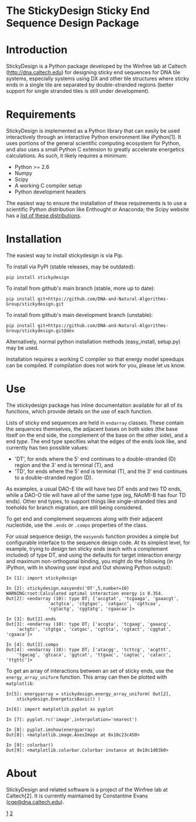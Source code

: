 The StickyDesign Sticky End Sequence Design Package
===================================================

# Introduction

StickyDesign is a Python package developed by the Winfree lab at
Caltech (http://dna.caltech.edu) for designing sticky end sequences
for DNA tile systems, especially systems using DX and other tile
structures where sticky ends in a single tile are separated by
double-stranded regions (better support for single stranded tiles is
still under development).

# Requirements

StickyDesign is implemented as a Python library that can easily be
used interactively through an interactive Python environment like
iPython[1]. It uses portions of the general scientific computing
ecosystem for Python, and also uses a small Python C extension to
greatly accelerate energetics calculations. As such, it likely
requires a minimum:

* Python >= 2.6
* Numpy
* Scipy
* A working C compiler setup
* Python development headers

The easiest way to ensure the installation of these requirements is to
use a scientific Python distribution like Enthought or Anaconda; the
Scipy website has a [list of these
distributions](http://scipy.org/install.html).

# Installation

The easiest way to install stickydesign is via Pip.

To install via PyPI (stable releases, may be outdated):

	pip install stickydesign
	
To install from github's main branch (stable, more up to date):

    pip install git+https://github.com/DNA-and-Natural-Algorithms-Group/stickydesign.git

To install from github's main development branch (unstable):

    pip install git+https://github.com/DNA-and-Natural-Algorithms-Group/stickydesign.git@dev

Alternatively, normal python installation methods (easy_install, setup.py) may
be used. 

Installation requires a working C compiler so that energy model
speedups can be compiled.  If compilation does not work for you,
please let us know.


# Use

The stickydesign package has inline documentation available for all of its functions, which provide details on the use of each function. 

Lists of sticky end sequences are held in `endarray` classes. These contain the sequences themselves, the adjacent bases on both sides (the base itself on the end side, the complement of the base on the other side), and a end *type*. The end type specifies what the edges of the ends look like, and currently has two possible values: 

* 'DT', for ends where the 5' end continues to a double-stranded (D) region and the 3' end is terminal (T), and
* 'TD', for ends where the 5' end is terminal (T), and the 3' end continues to a double-stranded region (D).

As examples, a usual DAO-E tile will have two DT ends and two TD ends, while a DAO-O tile will have all of the same type (eg, NAoMI-B has four TD ends). Other end types, to support things like single-stranded tiles and toeholds for branch migration, are still being considered.

To get end and complement sequences along with their adjacent nucleotide, use the `.ends` or `.comps` properties of the class.

For usual sequence design, the `easyends` function provides a simple but configurable interface to the sequence design code. At its simplest level, for example, trying to design ten sticky ends (each with a complement included) of type DT, and using the defaults for target interaction energy and maximum non-orthogonal binding, you might do the following (in iPython, with In showing user input and Out showing Python output):

	In [1]: import stickydesign

	In [2]: stickydesign.easyends('DT',5,number=10)
	WARNING:root:Calculated optimal interaction energy is 8.354.
	Out[2]: <endarray (10): type DT; ['accgtat', 'tcgaaga', 'gaaacgt',
					'actgtca', 'ctgtgac', 'catgacc', 'cgttcaa', 
					'cgtactg', 'cggtatg', 'cgaacaa']>
					
	In [3]: Out[2].ends
	Out[3]: <endarray (10): type DT; ['accgta', 'tcgaag', 'gaaacg', 
		'actgtc', 'ctgtga', 'catgac', 'cgttca', 'cgtact', 'cggtat', 'cgaaca']>

	In [4]: Out[2].comps
	Out[4]: <endarray (10): type DT; ['atacgg', 'tcttcg', 'acgttt', 
		'tgacag', 'gtcaca', 'ggtcat', 'ttgaac', 'cagtac', 'catacc', 'ttgttc']>

To get an array of interactions between an set of sticky ends, use the 
`energy_array_uniform` function. This array can then be plotted with `matplotlib`:

	In[5]: energyarray = stickydesign.energy_array_uniform( Out[2], 
		stickydesign.EnergeticsBasic() )
		
	In[6]: import matplotlib.pyplot as pyplot
	
	In [7]: pyplot.rc('image',interpolation='nearest')

	In [8]: pyplot.imshow(energyarray)
	Out[8]: <matplotlib.image.AxesImage at 0x10c23c450>

	In [9]: colorbar()
	Out[9]: <matplotlib.colorbar.Colorbar instance at 0x10c1d83b0>

# About

StickyDesign and related software is a project of the Winfree lab at Caltech[2]. It is currently maintained by Constantine Evans (cge@dna.caltech.edu).

[1](http://ipython.org)
[2](http://dna.caltech.edu)


